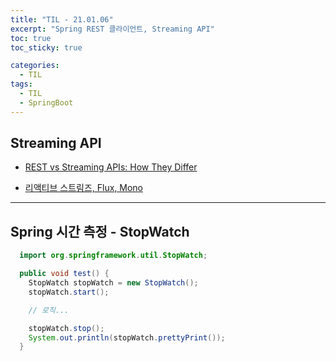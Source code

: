 ```yaml
---
title: "TIL - 21.01.06"
excerpt: "Spring REST 클라이언트, Streaming API"
toc: true
toc_sticky: true

categories:
  - TIL
tags:
  - TIL
  - SpringBoot
---
```


## Streaming API
* [REST vs Streaming APIs: How They Differ](https://nordicapis.com/rest-vs-streaming-apis-how-they-differ/)

* [리액티브 스트림즈, Flux, Mono](https://javacan.tistory.com/entry/Reactor-Start-1-RS-Flux-Mono-Subscriber)

---
## Spring 시간 측정 - StopWatch
```java
  import org.springframework.util.StopWatch;

  public void test() {
    StopWatch stopWatch = new StopWatch();
    stopWatch.start();

    // 로직...

    stopWatch.stop();
    System.out.println(stopWatch.prettyPrint());
  }
```
